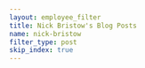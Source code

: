 ```yaml
---
layout: employee_filter
title: Nick Bristow's Blog Posts
name: nick-bristow
filter_type: post
skip_index: true
---
```

